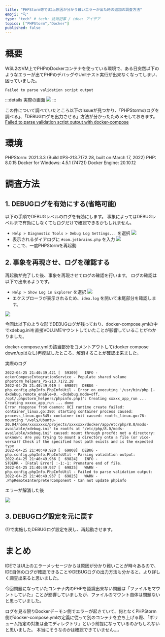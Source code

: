 ```yaml
---
title: "PHPStorm等でUI上原因が分かり難いエラーが出た時の追加の調査方法"
emoji: "🔍"
type: "tech" # tech: 技術記事 / idea: アイデア
topics: ["PHPStorm","Docker"]
published: false
---
```


# 概要
WSL2のVM上でPHPのDockerコンテナを使っている環境で、ある日突然以下のようなエラーが出てPHPのデバッグやUnitテスト実行が出来なくなってしまい、困っていました。

```
Failed to parse validation script output
```

:::details 実際の画面
![](/images/2022-04-25-22-47-22.png)
:::

この件について調べていたところ以下のIssueが見つかり、「PHPStormのログを調べる」、「DEBUGログを出力させる」方法が分かったためメモしておきます。
[Failed to parse validation script output with docker-compose](https://youtrack.jetbrains.com/issue/WI-46602/Failed-to-parse-validation-script-output-with-docker-compose#focus=Comments-27-3493716.0-0)


# 環境
PHPStorm: 2021.3.3 (Build #PS-213.7172.28, built on March 17, 2022)
PHP: 8.0.15
Docker for Windows: 4.5.1 (74721)
Docker Engine: 20.10.12

# 調査方法

## 1. DEBUGログを有効にする(省略可能)
以下の手順でDEBUGレベルのログを有効にします。
事象によってはDEBUGレベルまで有効にしなくてもログだけで確認できるかもしれません。

- `Help > Diagnostic Tools > Debug Log Settings...` を選択
    ![](/images/2022-04-25-23-24-56.png)
- 表示されるダイアログに `#com.jetbrains.php` を入力
    ![](/images/2022-04-25-23-34-30.png)
- ここで、一度PHPStormを再起動

## 2. 事象を再現させ、ログを確認する
再起動が完了した後、事象を再現させてログの確認を行います。
ログの確認は以下で出来るようです。

- `Help > Show Log in Explorer` を選択
    ![](/images/2022-04-25-23-39-22.png)
- エクスプローラが表示されるため、`idea.log` を開いて末尾部分を確認します。

![](/images/2022-04-26-00-15-04.png)


今回は以下のような形でDEBUGログが残っており、docker-compose.ymlの中でxdebug.iniを直接VOLUMEマウントしていたことが影響していることがわかりました。

docker-compose.ymlの該当部分をコメントアウトして(docker compose down/upはなし)再度試したところ、解消することが確認出来ました。

実際のログ

```
2022-04-25 21:40:39,421 [  59309]   INFO - ockerComposeIntegrationService - Populate shared volume phpstorm_helpers_PS-213.7172.28 
2022-04-25 21:40:49,919 [  69807]  DEBUG - php.config.phpInfo.PhpInfoUtil - Error on executing '/usr/bin/php [-dxdebug.remote_enable=0, -dxdebug.mode=off, /opt/.phpstorm_helpers/phpinfo.php]': Creating xxxxx_app_run ... 
Creating xxxxx_app_run ... done
Error response from daemon: OCI runtime create failed: container_linux.go:380: starting container process caused: process_linux.go:545: container init caused: rootfs_linux.go:76: mounting "/wsl$/Ubuntu-20.04/home/xxxxxxxx/projects/xxxxxxx/docker/app/etc/php/8.0/mods-available/xdebug.ini" to rootfs at "/etc/php/8.0/mods-available/xdebug.ini" caused: mount through procfd: not a directory: unknown: Are you trying to mount a directory onto a file (or vice-versa)? Check if the specified host path exists and is the expected type
2022-04-25 21:40:49,920 [  69808]  DEBUG - php.config.phpInfo.PhpInfoUtil - Parsing validation output:  
2022-04-25 21:40:49,936 [  69824]   INFO -                         STDERR - [Fatal Error] :-1:-1: Premature end of file. 
2022-04-25 21:40:49,937 [  69825]   WARN - php.config.phpInfo.PhpInfoUtil - Failed to parse validation output:  
2022-04-25 21:40:49,937 [  69825]   WARN - .PhpRemoteInterpreterComponent - Can not update phpinfo 
```

エラーが解消した後

![](/images/2022-04-26-00-55-31.png)
    

## 3. DEBUGログ設定を元に戻す
(1)で実施したDEBUGログ設定を戻し、再起動させます。


# まとめ
IDEではUI上のエラーメッセージからは原因が分かり難いことが時々あるので、IDE自体のログが確認できることやDEBUGログの出力方法も分かると、より詳しく調査出来ると思いました。

今回問題になっていたコンテナ内のPHPを認識出来ない問題は「ファイルをマウントしていた」ことが影響していましたが、ファイルのマウント自体は問題ないと思っていました。

ログを見る限りDockerデーモン側でエラーが起きていて、何となくPHPStorm側がdocker-compose.ymlの定義に従って別のコンテナを立ち上げる際、「ボリューム指定の対象は全てディレクトリ」という前提になっているのかもしれないと思いました。
本当にそうなのかは確認できていません...。
